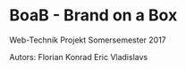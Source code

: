 # BoaB - Brand on a Box
Web-Technik Projekt
Somersemester 2017

Autors: 
Florian
Konrad
Eric
Vladislavs

